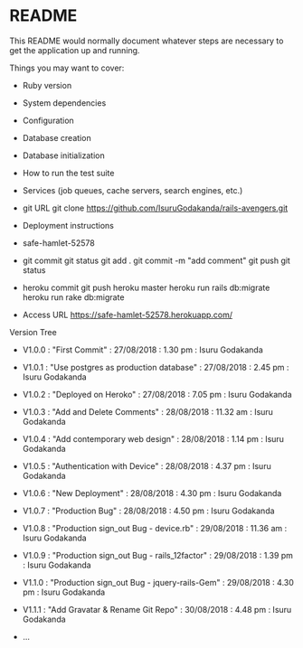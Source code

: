 # README

This README would normally document whatever steps are necessary to get the
application up and running.

Things you may want to cover:

* Ruby version

* System dependencies

* Configuration

* Database creation

* Database initialization

* How to run the test suite

* Services (job queues, cache servers, search engines, etc.)

* git URL
git clone https://github.com/IsuruGodakanda/rails-avengers.git

* Deployment instructions

* safe-hamlet-52578

* git commit
git status
git add .
git commit -m "add comment"
git push
git status

* heroku commit
git push heroku master
heroku run rails db:migrate
heroku run rake db:migrate

* Access URL
https://safe-hamlet-52578.herokuapp.com/

Version Tree 

* V1.0.0 : "First Commit" : 27/08/2018 : 1.30 pm : Isuru Godakanda

* V1.0.1 : "Use postgres as production database" : 27/08/2018 : 2.45 pm : Isuru Godakanda

* V1.0.2 : "Deployed on Heroko" : 27/08/2018 : 7.05 pm : Isuru Godakanda

* V1.0.3 : "Add and Delete Comments" : 28/08/2018 : 11.32 am : Isuru Godakanda

* V1.0.4 : "Add contemporary web design" : 28/08/2018 : 1.14 pm : Isuru Godakanda

* V1.0.5 : "Authentication with Device" : 28/08/2018 : 4.37 pm : Isuru Godakanda

* V1.0.6 : "New Deployment" : 28/08/2018 : 4.30 pm : Isuru Godakanda

* V1.0.7 : "Production Bug" : 28/08/2018 : 4.50 pm : Isuru Godakanda

* V1.0.8 : "Production sign_out Bug - device.rb" : 29/08/2018 : 11.36 am : Isuru Godakanda

* V1.0.9 : "Production sign_out Bug - rails_12factor" : 29/08/2018 : 1.39 pm : Isuru Godakanda

* V1.1.0 : "Production sign_out Bug - jquery-rails-Gem" : 29/08/2018 : 4.30 pm : Isuru Godakanda

* V1.1.1 : "Add Gravatar & Rename Git Repo" : 30/08/2018 : 4.48 pm : Isuru Godakanda

* ...
